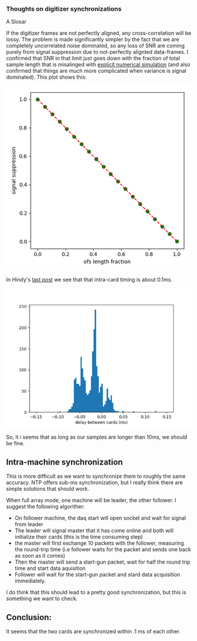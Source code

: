 ### Thoughts on digitizer synchronizations

A Slosar


If the digitizer frames are not perfectly aligned, any
cross-correlation will be lossy.  The problem is made significantly
simpler by the fact that we are completely uncorrelated noise
dominated, so any loss of SNR are coming purely from signal
suppression due to not-perfectly alignted data-frames. I confirmed
that SNR in that limit just goes down with the fraction of total
sample length that is misalinged with [explicit numerical
simulation](./syncSNR.ipynb) (and also confirmed that things are much
more complicated when variance is signal dominated).  This plot shows
this:

![Image](suppression.png)

In Hindy's [last
post](..//20180601_ADC_Synchronization_Part_2/index.md) we see that
that intra-card timing is about 0.1ms.

![Image](delays_hist_cropped.png)

So, it i seems that as long as our samples are longer than 10ms, we
should be fine. 

## Intra-machine synchronization

This is more difficult as we want to synchronize them to roughly the
same accuracy. NTP offers sub-ms synchronization, but I really think
there are simple solutions that should work.

When full array mode, one machine will be leader, the other follower. 
I suggest the following algorither:
 * On follower machine, the daq start will open socket and wait for signal from leader
 * The leader will signal master that it has come online and both will initialize their cards (this is the time consuming step)
 * the master will first exchange 10 packets with the follower, measuring the round-trip time (i.e follower waits for the packet and sends one back as soon as it comes)
 * Then the master will send a start-gun packet, wait for half the round trip time and start data aquisition
 * Follower will wait for the start-gun packet and stard data acquisition immediately.

I do think that this should lead to a pretty good synchronization, but
this is something we want to check. 



## Conclusion:


It seems that the two cards are synchronized within .1 ms of each other.                                                                                      
